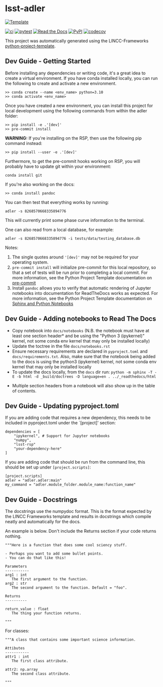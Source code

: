 # lsst-adler

[![Template](https://img.shields.io/badge/Template-LINCC%20Frameworks%20Python%20Project%20Template-brightgreen)](https://lincc-ppt.readthedocs.io/en/latest/)

[![ci](https://github.com/lsst-uk/lsst-adler/actions/workflows/smoke-test.yml/badge.svg)](https://github.com/lsst-uk/lsst-adler/actions/workflows/smoke-test.yml)
[![pytest](https://github.com/lsst-uk/lsst-adler/actions/workflows/testing-and-coverage.yml/badge.svg)](https://github.com/lsst-uk/lsst-adler/actions/workflows/testing-and-coverage.yml)
[![Read the Docs](https://img.shields.io/readthedocs/adler)](https://adler.readthedocs.io/)
[![PyPI](https://img.shields.io/pypi/v/lsst-adler?color=blue&logo=pypi&logoColor=white)](https://pypi.org/project/lsst-adler/)
[![codecov](https://codecov.io/gh/lsst-uk/lsst-adler/branch/main/graph/badge.svg)](https://codecov.io/gh/lsst-uk/lsst-adler)

This project was automatically generated using the LINCC-Frameworks 
[python-project-template](https://github.com/lincc-frameworks/python-project-template).


## Dev Guide - Getting Started

Before installing any dependencies or writing code, it's a great idea to create a
virtual environment. If you have conda installed locally, you can run the following to
create and activate a new environment.

```
>> conda create --name <env_name> python=3.10
>> conda activate <env_name>
```

Once you have created a new environment, you can install this project for local
development using the following commands from within the adler folder:

```
>> pip install -e .'[dev]'
>> pre-commit install
```

**WARNING:** If you're installing on the RSP, then use the following pip command instead:

```
>> pip install --user -e .'[dev]'
```
Furthermore, to get the pre-commit hooks working on RSP, you will probably have to update git within your environment:

```
conda install git
```

If you're also working on the docs:

```
>> conda install pandoc
```

You can then test that everything works by running:

```
adler -s 8268570668335894776
```
This will currently print some phase curve information to the terminal.

One can also read from a local database, for example:

```
adler -s 8268570668335894776 -i tests/data/testing_database.db
```

Notes:
1) The single quotes around `'[dev]'` may not be required for your operating system.
2) `pre-commit install` will initialize pre-commit for this local repository, so
   that a set of tests will be run prior to completing a local commit. For more
   information, see the Python Project Template documentation on 
   [pre-commit](https://lincc-ppt.readthedocs.io/en/latest/practices/precommit.html)
3) Install `pandoc` allows you to verify that automatic rendering of Jupyter notebooks
   into documentation for ReadTheDocs works as expected. For more information, see
   the Python Project Template documentation on
   [Sphinx and Python Notebooks](https://lincc-ppt.readthedocs.io/en/latest/practices/sphinx.html#python-notebooks)

## Dev Guide - Adding notebooks to Read The Docs

- Copy notebook into `docs/notebooks` (N.B. the notebook must have at least one section header* and be using the "Python 3 (ipykernel)" kernel, not some conda env kernel that may only be installed locally)
- Update the toctree in the file `docs/notebooks.rst`
- Ensure necessary requirements are declared in `pyproject.toml` and `docs/requirements.txt`. Also, make sure that the notebook being added to the docs is using the python3 (ipykernel) kernel, not some conda env kernel that may only be installed locally
- To update the docs locally, from the `docs` dir run: `python -m sphinx -T -E -b html -d _build/doctrees -D language=en . ../_readthedocs/html`

* Multiple section headers from a notebook will also show up in the table of contents.

## Dev Guide - Updating pyproject.toml

If you are adding code that requires a new dependency, this needs to be included in pyproject.toml under the `[project]' section:

```
dependencies = [
    "ipykernel", # Support for Jupyter notebooks
    "numpy",
    "lsst-rsp"
    "your-dependency-here"
]
```

If you are adding code that should be run from the command line, this should be set up under `[project.scripts]`:

```
[project.scripts]
adler = "adler.adler:main"
my_command = "adler.module_folder.module_name:function_name"
```

## Dev Guide - Docstrings

The docstrings use the numpydoc format. This is the format expected by the LINCC Frameworks template and results
in docstrings which compile neatly and automatically for the docs. 

An example is below. Don't include the Returns section if your code returns nothing.

```
"""Here is a function that does some cool sciency stuff.

- Perhaps you want to add some bullet points.
- You can do that like this!

Parameters
-----------
arg1 : int
   The first argument to the function.
arg2 : str
   The second argument to the function. Default = "foo".

Returns
----------

return_value : float
   The thing your function returns.

"""

```

For classes:

```
"""A class that contains some important science information.

Attibutes
-----------
attr1 : int
   The first class attribute.

attr2: np.array
   The second class attribute.

"""
```
